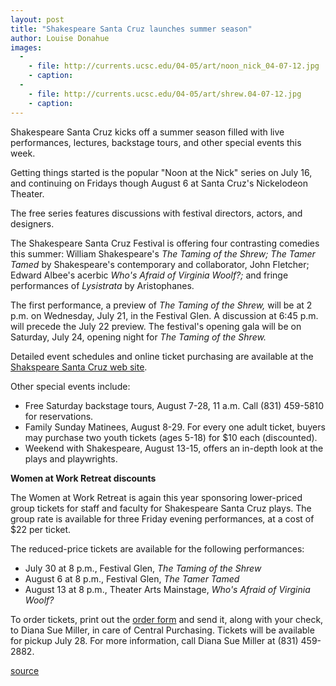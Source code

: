 ```yaml
---
layout: post
title: "Shakespeare Santa Cruz launches summer season"
author: Louise Donahue
images:
  -
    - file: http://currents.ucsc.edu/04-05/art/noon_nick_04-07-12.jpg
    - caption: 
  -
    - file: http://currents.ucsc.edu/04-05/art/shrew.04-07-12.jpg
    - caption: 
---
```


Shakespeare Santa Cruz kicks off a summer season filled with live performances, lectures, backstage tours, and other special events this week.   

Getting things started is the popular "Noon at the Nick" series on July 16, and continuing on Fridays though August 6 at Santa Cruz's Nickelodeon Theater.

The free series features discussions with festival directors, actors, and designers.  

The Shakespeare Santa Cruz Festival is offering four contrasting comedies this summer: William Shakespeare's _The Taming of the Shrew; The Tamer Tamed_ by Shakespeare's contemporary and collaborator, John Fletcher; Edward Albee's acerbic _Who's Afraid of Virginia Woolf?;_ and fringe performances of _Lysistrata_ by Aristophanes.  

The first performance, a preview of _The Taming of the Shrew,_ will be at 2 p.m. on Wednesday, July 21, in the Festival Glen. A discussion at 6:45 p.m. will precede the July 22 preview. The festival's opening gala will be on Saturday, July 24, opening night for _The Taming of the Shrew._   

Detailed event schedules and online ticket purchasing are available at the [Shakspeare Santa Cruz web site][1].

Other special events include:  

* Free Saturday backstage tours, August 7-28, 11 a.m. Call (831) 459-5810 for reservations.
* Family Sunday Matinees, August 8-29. For every one adult ticket, buyers may purchase two youth tickets (ages 5-18) for $10 each (discounted).
* Weekend with Shakespeare, August 13-15, offers an in-depth look at the plays and playwrights.

**Women at Work Retreat discounts**  

The Women at Work Retreat is again this year sponsoring lower-priced group tickets for staff and faculty for Shakespeare Santa Cruz plays. The group rate is available for three Friday evening performances, at a cost of $22 per ticket.  

The reduced-price tickets are available for the following performances:

* July 30 at 8 p.m., Festival Glen, _The Taming of the Shrew_
* August 6 at 8 p.m., Festival Glen, _The Tamer Tamed_
* August 13 at 8 p.m., Theater Arts Mainstage, _Who's Afraid of Virginia Woolf?_

To order tickets, print out the [order form][2] and send it, along with your check, to Diana Sue Miller, in care of Central Purchasing. Tickets will be available for pickup July 28\. For more information, call Diana Sue Miller at (831) 459-2882.

  

[1]: http://www.shakespearesantacruz.org/summer04/season.shtml
[2]: http://www.ucsc.edu/currents/03-04/06-28/ticket_form.html

[source](http://www1.ucsc.edu/currents/04-05/07-12/shakespeare.html "Permalink to shakespeare")
